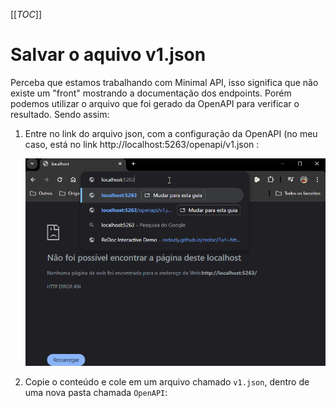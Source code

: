 [[_TOC_]]

# Salvar o aquivo v1.json

Perceba que estamos trabalhando com Minimal API, isso significa que não existe um "front" mostrando a documentação dos endpoints. Porém podemos utilizar o arquivo que foi gerado da OpenAPI para verificar o resultado. Sendo assim:

1. Entre no link do arquivo json, com a configuração da OpenAPI (no meu caso, está no link http://localhost:5263/openapi/v1.json :

   ![gifanimation.gif](/.attachments/gifanimation-a149f8b7-2027-4f21-95f5-7f95aa44538c.gif)

2. Copie o conteúdo e cole em um arquivo chamado `v1.json`, dentro de uma nova pasta chamada `OpenAPI`:

